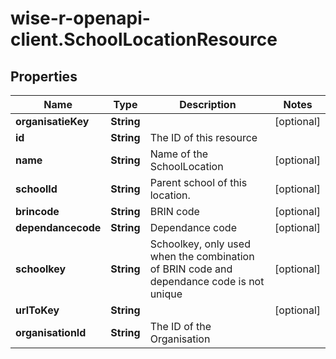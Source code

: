 # wise-r-openapi-client.SchoolLocationResource

## Properties
Name | Type | Description | Notes
------------ | ------------- | ------------- | -------------
**organisatieKey** | **String** |  | [optional] 
**id** | **String** | The ID of this resource | 
**name** | **String** | Name of the SchoolLocation | [optional] 
**schoolId** | **String** | Parent school of this location. | [optional] 
**brincode** | **String** | BRIN code | [optional] 
**dependancecode** | **String** | Dependance code | [optional] 
**schoolkey** | **String** | Schoolkey, only used when the combination of BRIN code and dependance code is not unique | [optional] 
**urlToKey** | **String** |  | [optional] 
**organisationId** | **String** | The ID of the Organisation | 


